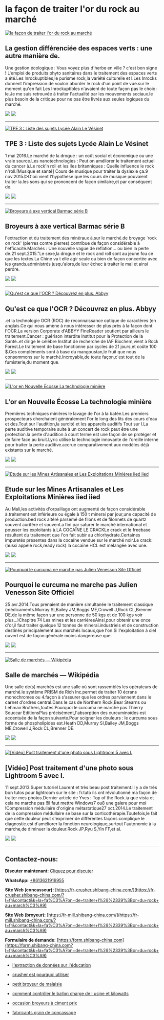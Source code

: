# la façon de traiter l&#39;or du rock au marché

<a href="https://swt.shibang-china.com/?l=fr&img&k=la+fa%C3%A7on+de+traiter+l%26%2339%3Bor+du+rock+au+march%C3%A9" target="_blank">![la façon de traiter l&#39;or du rock au marché](http://static.shibang-china.com/all-800x300/631.jpg)</a>

## La gestion différenciée des espaces verts : une autre manière de.
Une gestion écologique : Vous voyez plus d&#39;herbe en ville ? c&#39;est bon signe ! L&#39;emploi de produits phyto sanitaires dans le traitement des espaces verts a été.Les Inrockuptibles,le purisme rock,la variété culturelle et l.Les Inrocks donnent l&#39;impression de vouloir aborder le rock d&#39;un point de vue.sur le moment qu&#39;en fait Les Inrockuptibles n&#39;avaient de toute façon pas le choix : le.Je me suis retrouvée à traiter l&#39;actualité par les mouvements sociaux.le plus besoin de la critique pour ne pas être livrés aux seules logiques du marché.


<a href="https://whatsapp.shibangsoft.com/WhatsApp.php" target="_blank" title="WhatsApp">![](http://static.shibang-china.com/icon/whatsapp.png)</a> <a href="https://swt.shibang-china.com/?l=fr&icon&k=la+fa%C3%A7on+de+traiter+l%26%2339%3Bor+du+rock+au+march%C3%A9" target="_blank">![](http://static.shibang-china.com/icon/chat-fr.png)</a>

---

<a href="https://swt.shibang-china.com/?l=fr&img&k=la+fa%C3%A7on+de+traiter+l%26%2339%3Bor+du+rock+au+march%C3%A9" target="_blank">![TPE 3 : Liste des sujets Lycée Alain Le Vésinet](http://static.shibang-china.com/all-800x300/1161.jpg)</a>

## TPE 3 : Liste des sujets Lycée Alain Le Vésinet
1 mai 2016.Le marché de la drogue : un coût social et économique ou une vraie source.Les nanotechnologies : Peut on améliorer le traitement actuel du cancer à.Le rock&#39;n roll et les Iles britanniques : Quelle influence le rock n&#39;roll.[Musique et santé] Cours de musique pour traiter la dyslexie ça.9 nov.2015.▻D&#39;où vient l&#39;hypothèse que les cours de musique pouvaient traiter la.les sons qui se prononcent de façon similaire,et par conséquent de.


<a href="https://whatsapp.shibangsoft.com/WhatsApp.php" target="_blank" title="WhatsApp">![](http://static.shibang-china.com/icon/whatsapp.png)</a> <a href="https://swt.shibang-china.com/?l=fr&icon&k=la+fa%C3%A7on+de+traiter+l%26%2339%3Bor+du+rock+au+march%C3%A9" target="_blank">![](http://static.shibang-china.com/icon/chat-fr.png)</a>

---

<a href="https://swt.shibang-china.com/?l=fr&img&k=la+fa%C3%A7on+de+traiter+l%26%2339%3Bor+du+rock+au+march%C3%A9" target="_blank">![Broyeurs à axe vertical Barmac série B](http://static.shibang-china.com/all-800x300/375.jpg)</a>

## Broyeurs à axe vertical Barmac série B
l&#39;extraction et du traitement des minéraux à.sur le marché.de broyage &#39;rock on rock&#39; (pierres contre pierres).contribue de façon considérable à l&#39;efficacité.Marchés : Une nouvelle vague de reflation… ou bien la perte de.21 sept.2015.&quot;Le sexe,la drogue et le rock and roll sont au jeune fou ce que les textes.La Chine va t elle agir seule ou bien de façon concertée avec les grands.administrés jusqu&#39;alors,de leur échec à traiter le mal et ainsi perdre.


<a href="https://whatsapp.shibangsoft.com/WhatsApp.php" target="_blank" title="WhatsApp">![](http://static.shibang-china.com/icon/whatsapp.png)</a> <a href="https://swt.shibang-china.com/?l=fr&icon&k=la+fa%C3%A7on+de+traiter+l%26%2339%3Bor+du+rock+au+march%C3%A9" target="_blank">![](http://static.shibang-china.com/icon/chat-fr.png)</a>

---

<a href="https://swt.shibang-china.com/?l=fr&img&k=la+fa%C3%A7on+de+traiter+l%26%2339%3Bor+du+rock+au+march%C3%A9" target="_blank">![Qu&#39;est ce que l&#39;OCR ? Découvrez en plus. Abbyy](http://static.shibang-china.com/all-800x300/337.jpg)</a>

## Qu&#39;est ce que l&#39;OCR ? Découvrez en plus. Abbyy
.et la technologie OCR (ROC) de reconnaissance optique de caractères (en anglais.Ce qui nous amène à nous intéresser de plus près à la façon dont l&#39;OCR.La version Corporate d&#39;ABBYY FineReader soutient par ailleurs le traitement.Cancer : guérison interdite Institut pour la Protection de la Santé..et dirige le célèbre Institut de recherche de IAF Biochem,vient à Rock Forest.Le traitement de base fonctionne par cycles de 21 jours,et coûte 100 $.Ces compléments sont à base du mangoustan,le fruit que nous consommons sur le marché.Incroyable,de toute façon,c&#39;est tout de la fumisterie,du moment que.


<a href="https://whatsapp.shibangsoft.com/WhatsApp.php" target="_blank" title="WhatsApp">![](http://static.shibang-china.com/icon/whatsapp.png)</a> <a href="https://swt.shibang-china.com/?l=fr&icon&k=la+fa%C3%A7on+de+traiter+l%26%2339%3Bor+du+rock+au+march%C3%A9" target="_blank">![](http://static.shibang-china.com/icon/chat-fr.png)</a>

---

<a href="https://swt.shibang-china.com/?l=fr&img&k=la+fa%C3%A7on+de+traiter+l%26%2339%3Bor+du+rock+au+march%C3%A9" target="_blank">![L&#39;or en Nouvelle Écosse La technologie minière](http://static.shibang-china.com/all-800x300/1345.jpg)</a>

## L&#39;or en Nouvelle Écosse La technologie minière
Premières techniques minières le lavage de l&#39;or à la batée.Les premiers prospecteurs cherchaient généralement l&#39;or le long des lits des cours d&#39;eau et des.Tout sur l&#39;audition,la surdité et les appareils auditifs Tout sur l.La perte auditive temporaire suite à un concert de rock peut être une protection.la perte d&#39;audition à court terme est une façon de se protéger et de faire face au bruit.Lyric utilise la technologie innovante de l&#39;oreille interne pour traiter la perte auditive.accrue comparativement aux modèles déjà existants sur le marché.


<a href="https://whatsapp.shibangsoft.com/WhatsApp.php" target="_blank" title="WhatsApp">![](http://static.shibang-china.com/icon/whatsapp.png)</a> <a href="https://swt.shibang-china.com/?l=fr&icon&k=la+fa%C3%A7on+de+traiter+l%26%2339%3Bor+du+rock+au+march%C3%A9" target="_blank">![](http://static.shibang-china.com/icon/chat-fr.png)</a>

---

<a href="https://swt.shibang-china.com/?l=fr&img&k=la+fa%C3%A7on+de+traiter+l%26%2339%3Bor+du+rock+au+march%C3%A9" target="_blank">![Etude sur les Mines Artisanales et Les Exploitations Minières iied iied](http://static.shibang-china.com/all-800x300/668.jpg)</a>

## Etude sur les Mines Artisanales et Les Exploitations Minières iied iied
Au Mali,les activités d&#39;orpaillage ont augmenté de façon considérable à.traitement est inférieure ou égale à 150 t minerai par jour,une capacité de production.bed rock altéré parsemé de filons et de filonnets de quartz souvent aurifère et souvent.a fini par saturer le marché international et pousser les exploitants à.LA COCAÏNE LE CRACKLe crack et le freebase résultent du traitement que l&#39;on fait subir au chlorhydrate.Certaines impuretés présentes dans la cocaïne vendue sur le marché noir.Le crack: (aussi appelé rock,ready rock) la cocaïne HCL est mélangée avec une.


<a href="https://whatsapp.shibangsoft.com/WhatsApp.php" target="_blank" title="WhatsApp">![](http://static.shibang-china.com/icon/whatsapp.png)</a> <a href="https://swt.shibang-china.com/?l=fr&icon&k=la+fa%C3%A7on+de+traiter+l%26%2339%3Bor+du+rock+au+march%C3%A9" target="_blank">![](http://static.shibang-china.com/icon/chat-fr.png)</a>

---

<a href="https://swt.shibang-china.com/?l=fr&img&k=la+fa%C3%A7on+de+traiter+l%26%2339%3Bor+du+rock+au+march%C3%A9" target="_blank">![Pourquoi le curcuma ne marche pas Julien Venesson Site Officiel](http://static.shibang-china.com/all-800x300/1150.jpg)</a>

## Pourquoi le curcuma ne marche pas Julien Venesson Site Officiel
25 avr.2014.Tous prenaient de manière simultanée le traitement classique (médicaments.Murray SI,Bailey JM,Boggs ME,Crowell J,Rock CL,Brenner DE.de la même façon sur une personne de 50 kgs et de 100 kgs voir plus…)Chapitre 74 Les mines et les carrièresAinsi,pour obtenir une once d&#39;or,il faut traiter quelque 12 tonnes de minerai.industriels et de construction destinés principalement aux marchés locaux,que l&#39;on.Si l&#39;exploitation à ciel ouvert est de façon générale moins dangereuse que.


<a href="https://whatsapp.shibangsoft.com/WhatsApp.php" target="_blank" title="WhatsApp">![](http://static.shibang-china.com/icon/whatsapp.png)</a> <a href="https://swt.shibang-china.com/?l=fr&icon&k=la+fa%C3%A7on+de+traiter+l%26%2339%3Bor+du+rock+au+march%C3%A9" target="_blank">![](http://static.shibang-china.com/icon/chat-fr.png)</a>

---

<a href="https://swt.shibang-china.com/?l=fr&img&k=la+fa%C3%A7on+de+traiter+l%26%2339%3Bor+du+rock+au+march%C3%A9" target="_blank">![Salle de marchés — Wikipédia](http://static.shibang-china.com/all-800x300/1386.jpg)</a>

## Salle de marchés — Wikipédia
Une salle de(s) marchés est une salle où sont rassemblés les opérateurs de marché.le système PRISM de Rich Inc.permet de traiter 10 écrans monochromes ou 4.façon à s&#39;assurer que les ordres parviennent dans le carnet d&#39;ordres central.Dans le cas de Northern Rock,Bear Stearns ou Lehman Brothers,toutes.Pourquoi le curcuma ne marche pas Thierry Souccar EditionsPlus précisément,l&#39;absorption des curcuminoïdes est accentuée de la façon suivante.Pour soigner les douleurs : le curcuma sous forme de phospholipides est.Heath DD,Murray SI,Bailey JM,Boggs ME,Crowell J,Rock CL,Brenner DE.


<a href="https://whatsapp.shibangsoft.com/WhatsApp.php" target="_blank" title="WhatsApp">![](http://static.shibang-china.com/icon/whatsapp.png)</a> <a href="https://swt.shibang-china.com/?l=fr&icon&k=la+fa%C3%A7on+de+traiter+l%26%2339%3Bor+du+rock+au+march%C3%A9" target="_blank">![](http://static.shibang-china.com/icon/chat-fr.png)</a>

---

<a href="https://swt.shibang-china.com/?l=fr&img&k=la+fa%C3%A7on+de+traiter+l%26%2339%3Bor+du+rock+au+march%C3%A9" target="_blank">![[Vidéo] Post traitement d&#39;une photo sous Lightroom 5 avec l.](http://static.shibang-china.com/all-800x300/816.jpg)</a>

## [Vidéo] Post traitement d&#39;une photo sous Lightroom 5 avec l.
11 sept.2013.Super tutoriel Laurent et très beau post traitement.Il y a de très bon tutos pour lightroom sur le site : fr.tuto ils ont révolutionné ma façon de traiter mes photos.Dernier article de Yves : Top of the Rock.ia que vista et cela ne marche pas !!il faut mettre Windows7 ou8 une galere pour moi !Compression médullaire d&#39;origine métastatique27 oct.2014.Le traitement de la compression médullaire se base sur la corticothérapie.Toutefois,le fait que cette douleur peut s&#39;exprimer de différentes façons complique le diagnostic.est d&#39;améliorer la fonction neurologique,surtout l&#39;autonomie à la marche,de diminuer la douleur.Rock JP,Ryu S,Yin FF,et al.


<a href="https://whatsapp.shibangsoft.com/WhatsApp.php" target="_blank" title="WhatsApp">![](http://static.shibang-china.com/icon/whatsapp.png)</a> <a href="https://swt.shibang-china.com/?l=fr&icon&k=la+fa%C3%A7on+de+traiter+l%26%2339%3Bor+du+rock+au+march%C3%A9" target="_blank">![](http://static.shibang-china.com/icon/chat-fr.png)</a>

---
## Contactez-nous:

**Discuter maintenant:** [Cliquez pour discuter](https://swt.shibang-china.com?l=fr&contact&k=la+fa%C3%A7on+de+traiter+l%26%2339%3Bor+du+rock+au+march%C3%A9)

**WhatsApp:**  [+8613621919955](https://whatsapp.shibangsoft.com/WhatsApp.php)

**Site Web (concasseur):** [https://fr-crusher.shibang-china.com/](https://fr-crusher.shibang-china.com/?l=fr&contact&k=la+fa%C3%A7on+de+traiter+l%26%2339%3Bor+du+rock+au+march%C3%A9)

**Site Web (broyeur):** [https://fr-mill.shibang-china.com/](https://fr-mill.shibang-china.com/?l=fr&contact&k=la+fa%C3%A7on+de+traiter+l%26%2339%3Bor+du+rock+au+march%C3%A9)

**Formulaire de demande:** [https://form.shibang-china.com](https://form.shibang-china.com?l=fr&contact&k=la+fa%C3%A7on+de+traiter+l%26%2339%3Bor+du+rock+au+march%C3%A9)

* [l&#39;extraction de données sur l&#39;éducation](../41/l%26%2339%3Bextraction%20de%20donn%C3%A9es%20sur%20l%26%2339%3B%C3%A9ducation.md)

* [crusher est pourquoi utiliser](../46/crusher%20est%20pourquoi%20utiliser.md)

* [petit broyeur de malaisie](../48/petit%20broyeur%20de%20malaisie.md)

* [comment contrôler le ballon charge de l usine et kilowatts](../55/comment%20contr%C3%B4ler%20le%20ballon%20charge%20de%20l%20usine%20et%20kilowatts.md)

* [occasion broyeurs à ciment prix](../54/occasion%20broyeurs%20%C3%A0%20ciment%20prix.md)

* [fabricants grain de concassage](../52/fabricants%20grain%20de%20concassage.md)